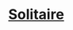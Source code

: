 ﻿---
!LinkItem
Link: background_solitaire_hd.md
NameLink: <!--NameLink-->[Solitaire](hd_background_solitaire.md)<!--/NameLink-->
Id: backgrounds_hd.md#solitaire
ParentLink: backgrounds_hd.md#historique
Name: Solitaire
ParentName: Historique
Attributes: {}
---




# [Solitaire](hd_background_solitaire.md)



